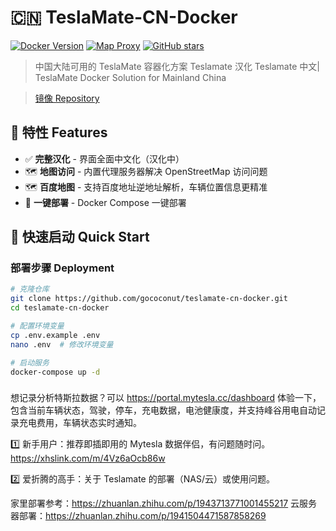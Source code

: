 <!-- README.md -->

# 🇨🇳 TeslaMate-CN-Docker

[![Docker Version](https://img.shields.io/badge/docker-%3E%3D%2020.10-brightgreen)](https://docs.docker.com/)
[![Map Proxy](https://img.shields.io/badge/map-proxy-brightgreen)](https://openstreetmap.org)
[![GitHub stars](https://img.shields.io/github/stars/gococonut/teslamate-cn-docker?style=social)](https://github.com/yourname/teslamate-cn-docker)

> 中国大陆可用的 TeslaMate 容器化方案 Teslamate 汉化 Teslamate 中文| TeslaMate Docker Solution for Mainland China

> [镜像 Repository](https://github.com/gococonut/teslamate)

## 🌟 特性 Features

- ✅ ​**完整汉化** - 界面全面中文化（汉化中）
- 🗺️ ​**地图访问** - 内置代理服务器解决 OpenStreetMap 访问问题
- 🗺️ ​**百度地图** - 支持百度地址逆地址解析，车辆位置信息更精准
- 🐳 ​**一键部署** - Docker Compose 一键部署

## 🚀 快速启动 Quick Start


### 部署步骤 Deployment

```bash
# 克隆仓库
git clone https://github.com/gococonut/teslamate-cn-docker.git
cd teslamate-cn-docker

# 配置环境变量
cp .env.example .env
nano .env  # 修改环境变量

# 启动服务
docker-compose up -d
```

### 

想记录分析特斯拉数据？可以  https://portal.mytesla.cc/dashboard 体验一下，包含当前车辆状态，驾驶，停车，充电数据，电池健康度，并支持峰谷用电自动记录充电费用，车辆状态实时通知。

1️⃣ 新手用户：推荐即插即用的 Mytesla 数据伴侣，有问题随时问。 https://xhslink.com/m/4Vz6aOcb86w

2️⃣ 爱折腾的高手：关于 Teslamate 的部署（NAS/云）或使用问题。

家里部署参考：https://zhuanlan.zhihu.com/p/1943713771001455217
云服务器部署：https://zhuanlan.zhihu.com/p/1941504471587858269
